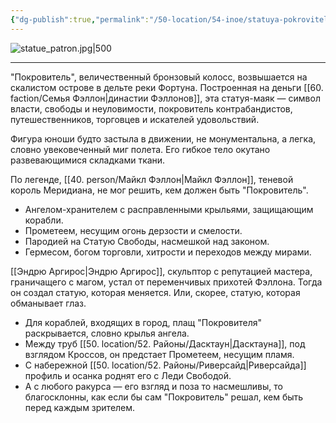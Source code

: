 ```yaml
---
{"dg-publish":true,"permalink":"/50-location/54-inoe/statuya-pokrovitelya/","tags":["локация/здание"]}
---
```


![statue_patron.jpg|500](/img/user/90.%20files/statue_patron.jpg)
***
"Покровитель", величественный бронзовый колосс, возвышается на скалистом острове в дельте реки Фортуна. Построенная на деньги [[60. faction/Семья Фэллон\|династии Фэллонов]], эта статуя-маяк — символ власти, свободы и неуловимости, покровитель контрабандистов, путешественников, торговцев и искателей удовольствий.

Фигура юноши будто застыла в движении, не монументальна, а легка, словно увековеченный миг полета. Его гибкое тело окутано развевающимися складками ткани.

По легенде, [[40. person/Майкл Фэллон\|Майкл Фэллон]], теневой король Меридиана, не мог решить, кем должен быть "Покровитель".

- Ангелом-хранителем с расправленными крыльями, защищающим корабли.
- Прометеем, несущим огонь дерзости и смелости.
- Пародией на Статую Свободы, насмешкой над законом.
- Гермесом, богом торговли, хитрости и переходов между мирами.

[[Эндрю Аргирос\|Эндрю Аргирос]], скульптор с репутацией мастера, граничащего с магом, устал от переменчивых прихотей Фэллона. Тогда он создал статую, которая меняется. Или, скорее, статую, которая обманывает глаз.

- Для кораблей, входящих в город, плащ "Покровителя" раскрывается, словно крылья ангела.
- Между труб [[50. location/52. Районы/Дасктаун\|Дасктауна]], под взглядом Кроссов, он предстает Прометеем, несущим пламя.
- С набережной [[50. location/52. Районы/Риверсайд\|Риверсайда]] профиль и осанка роднят его с Леди Свободой.
- А с любого ракурса — его взгляд и поза то насмешливы, то благосклонны, как если бы сам "Покровитель" решал, кем быть перед каждым зрителем.